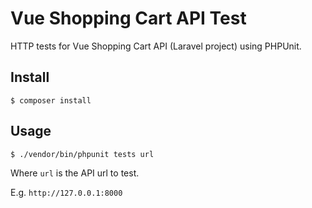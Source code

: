 # Vue Shopping Cart API Test

HTTP tests for Vue Shopping Cart API (Laravel project) using PHPUnit.

## Install

```
$ composer install
```

## Usage

```bash
$ ./vendor/bin/phpunit tests url
```

Where `url` is the API url to test.

E.g. `http://127.0.0.1:8000`

